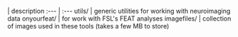   | description
 :--- | :--- 
utils/ | generic utilities for working with neuroimaging data
onyourfeat/ | for work with FSL's FEAT analyses
imagefiles/ | collection of images used in these tools (takes a few MB to store)
